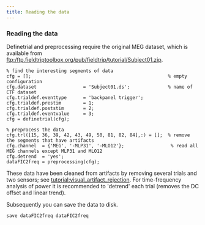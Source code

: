 ```yaml
---
title: Reading the data
---
```


### Reading the data

Definetrial and preprocessing require the original MEG dataset, which is available from [ftp:/ftp.fieldtriptoolbox.org/pub/fieldtrip/tutorial/Subject01.zip](ftp://ftp.fieldtriptoolbox.org/pub/fieldtrip/tutorial/Subject01.zip).
    
    % find the interesting segments of data
    cfg = [];                                                  % empty configuration
    cfg.dataset                 = 'Subject01.ds';              % name of CTF dataset  
    cfg.trialdef.eventtype      = 'backpanel trigger';
    cfg.trialdef.prestim        = 1;
    cfg.trialdef.poststim       = 2;
    cfg.trialdef.eventvalue     = 3;                     
    cfg = definetrial(cfg);            
    
    % preprocess the data
    cfg.trl([15, 36, 39, 42, 43, 49, 50, 81, 82, 84],:) = [];  % remove the segments that have artifacts
    cfg.channel  = {'MEG', '-MLP31', '-MLO12'};                 % read all MEG channels except MLP31 and MLO12
    cfg.detrend  = 'yes';   
    dataFIC2freq = preprocessing(cfg);                      

These data have been cleaned from artifacts by removing several trials and two sensors; see [tutorial:visual_artifact_rejection](/tutorial/visual_artifact_rejection). For time-frequency analysis of power it is recommended to 'detrend' each trial (removes the DC offset and linear trend).

Subsequently you can save the data to disk. 

    save dataFIC2freq dataFIC2freq

